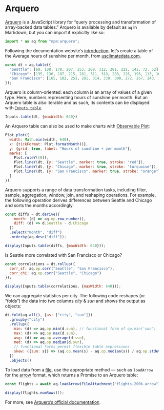 # Arquero

[Arquero](https://uwdata.github.io/arquero/) is a JavaScript library for “query processing and transformation of array-backed data tables.” Arquero is available by default as `aq` in Markdown, but you can import it explicitly like so:

```js echo
import * as aq from "npm:arquero";
```

Following the documentation website’s [introduction](https://uwdata.github.io/arquero/), let’s create a table of the Average hours of sunshine per month, from [usclimatedata.com](https://usclimatedata.com/).

```js echo
const dt = aq.table({
  "Seattle": [69, 108, 178, 207, 253, 268, 312, 281, 221, 142, 72, 52],
  "Chicago": [135, 136, 187, 215, 281, 311, 318, 283, 226, 193, 113, 106],
  "San Francisco": [165, 182, 251, 281, 314, 330, 300, 272, 267, 243, 189, 156]
});
```

Arquero is column-oriented: each column is an array of values of a given type. Here, numbers representing hours of sunshine per month. But an Arquero table is also iterable and as such, its contents can be displayed with [`Inputs.table`](/lib/inputs#table).

```js echo
Inputs.table(dt, {maxWidth: 640})
```

An Arquero table can also be used to make charts with [Observable Plot](./plot):

```js echo
Plot.plot({
  width: Math.min(width, 640),
  x: {tickFormat: Plot.formatMonth()},
  y: {grid: true, label: "Hours of sunshine ☀️ per month"},
  marks: [
    Plot.ruleY([0]),
    Plot.lineY(dt, {y: "Seattle", marker: true, stroke: "red"}),
    Plot.lineY(dt, {y: "Chicago", marker: true, stroke: "turquoise"}),
    Plot.lineY(dt, {y: "San Francisco", marker: true, stroke: "orange"})
  ]
})
```

Arquero supports a range of data transformation tasks, including filter, sample, aggregation, window, join, and reshaping operations. For example, the following operation derives differences between Seattle and Chicago and sorts the months accordingly.

```js echo
const diffs = dt.derive({
    month: (d) => aq.op.row_number(),
    diff: (d) => d.Seattle - d.Chicago
  })
  .select("month", "diff")
  .orderby(aq.desc("diff"));

display(Inputs.table(diffs, {maxWidth: 640}));
```

Is Seattle more correlated with San Francisco or Chicago?

```js echo
const correlations = dt.rollup({
  corr_sf: aq.op.corr("Seattle", "San Francisco"),
  corr_chi: aq.op.corr("Seattle", "Chicago")
});

display(Inputs.table(correlations, {maxWidth: 640}));
```

We can aggregate statistics per city. The following code reshapes (or “folds”) the data into two columns _city_ & _sun_ and shows the output as objects:

```js echo
dt.fold(aq.all(), {as: ["city", "sun"]})
  .groupby("city")
  .rollup({
    min: (d) => aq.op.min(d.sun), // functional form of op.min('sun')
    max: (d) => aq.op.max(d.sun),
    avg: (d) => aq.op.average(d.sun),
    med: (d) => aq.op.median(d.sun),
    // functional forms permit flexible table expressions
    skew: ({sun: s}) => (aq.op.mean(s) - aq.op.median(s)) / aq.op.stdev(s) || 0
  })
  .objects()
```

To load data from a [file](../files), use the appropriate method — such as `loadArrow` for the [arrow](./arrow) format, which returns a Promise to an Arquero table:

```js echo
const flights = await aq.loadArrow(FileAttachment("flights-200k.arrow").href);

display(flights.numRows());
```

For more, see [Arquero’s official documentation](https://uwdata.github.io/arquero/).
